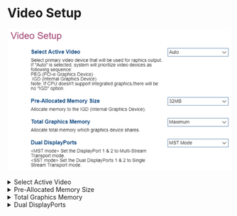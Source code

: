 # Video Setup #

![](./img/thinkcenter_video_setup.png)

<details><summary>Select Active Video</summary>
The primary video device for graphics output.
One of 3 possible options for primary video device:

1.  **Auto** - enables automatic selection of graphics output by the system. Default.
2.  IGD - enables IGD (Integrated Graphics Device).
3.  PEG - enables PEG (PCIe Graphic).
> **Note**
> - If `Auto` is selected, the system will select a graphics output, prioritizing PEG.
> - The "IGD" option will not appear if not supported by the CPU.
<!-- TODO: add WMI -->
</details>

<details><summary>Pre-Allocated Memory Size</summary>
Allocate memory to the IGD (Internal Graphics Device).

One of 5 possible options, from **32MB** to 160MB, in 32MB increments.

<!-- TODO: add WMI -->
</details>

<details><summary>Total Graphics Memory</summary>
Total memory shared by all graphics devices.
One of 3 possible options for total memory:

1.  **Maximum** - enables maximum memory allocation. Default.
2.  128MB - enables 128MB of memory allocation.
3.  256MB - enables 256MB of memory allocation.
</details>

<details><summary>Dual DisplayPorts</summary>
Enable support for MST (multi-stream transport), allowing daisy-chaining of graphics output devices.
One of 2 possible options for MST:

1.  **MST** - enables multi-stream transport. Default.
2.  SST - enables single-stream transport.

<!-- TODO: add WMI -->
</details>
